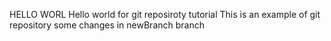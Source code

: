 HELLO WORL
Hello world for git reposiroty tutorial
This is an example of git repository
some changes in newBranch branch
